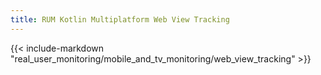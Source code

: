 ```yaml
---
title: RUM Kotlin Multiplatform Web View Tracking
---
```


{{< include-markdown "real_user_monitoring/mobile_and_tv_monitoring/web_view_tracking" >}}